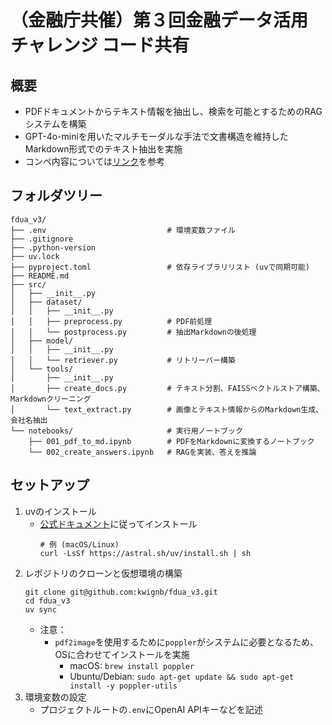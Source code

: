 # （金融庁共催）第３回金融データ活用チャレンジ コード共有

## 概要
- PDFドキュメントからテキスト情報を抽出し、検索を可能とするためのRAGシステムを構築
- GPT-4o-miniを用いたマルチモーダルな手法で文書構造を維持したMarkdown形式でのテキスト抽出を実施
- コンペ内容については[リンク](https://signate.jp/competitions/1515)を参考

## フォルダツリー
```
fdua_v3/
├── .env                           # 環境変数ファイル
├── .gitignore
├── .python-version
├── uv.lock
├── pyproject.toml                 # 依存ライブラリリスト (uvで同期可能)
├── README.md
├── src/
│   ├── __init__.py
│   ├── dataset/
│   │   ├── __init__.py
│   │   ├── preprocess.py          # PDF前処理
│   │   └── postprocess.py         # 抽出Markdownの後処理
│   ├── model/
│   │   ├── __init__.py
│   │   └── retriever.py           # リトリーバー構築
│   └── tools/
│       ├── __init__.py
│       ├── create_docs.py         # テキスト分割、FAISSベクトルストア構築、Markdownクリーニング
│       └── text_extract.py        # 画像とテキスト情報からのMarkdown生成、会社名抽出
└── notebooks/                     # 実行用ノートブック
    ├── 001_pdf_to_md.ipynb        # PDFをMarkdownに変換するノートブック
    └── 002_create_answers.ipynb   # RAGを実装、答えを推論

```

## セットアップ
1. uvのインストール
    - [公式ドキュメント](https://github.com/astral-sh/uv)に従ってインストール
        ```
        # 例 (macOS/Linux)
        curl -LsSf https://astral.sh/uv/install.sh | sh
        ```
2. レポジトリのクローンと仮想環境の構築
    ```
    git clone git@github.com:kwignb/fdua_v3.git
    cd fdua_v3
    uv sync
    ```
    - 注意：
        - `pdf2image`を使用するために`poppler`がシステムに必要となるため、OSに合わせてインストールを実施
            - macOS: `brew install poppler`
            - Ubuntu/Debian: `sudo apt-get update && sudo apt-get install -y poppler-utils`
3. 環境変数の設定
    - プロジェクトルートの`.env`にOpenAI APIキーなどを記述